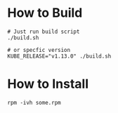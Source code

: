 # How to Build

```
# Just run build script
./build.sh

# or specfic version
KUBE_RELEASE="v1.13.0" ./build.sh
```


# How to Install

```
rpm -ivh some.rpm
```
